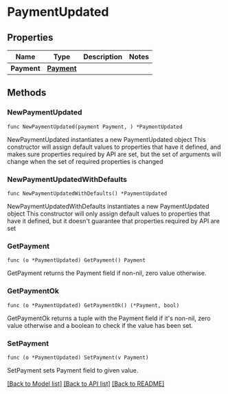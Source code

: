 # PaymentUpdated

## Properties

Name | Type | Description | Notes
------------ | ------------- | ------------- | -------------
**Payment** | [**Payment**](payment.md) |  | 

## Methods

### NewPaymentUpdated

`func NewPaymentUpdated(payment Payment, ) *PaymentUpdated`

NewPaymentUpdated instantiates a new PaymentUpdated object
This constructor will assign default values to properties that have it defined,
and makes sure properties required by API are set, but the set of arguments
will change when the set of required properties is changed

### NewPaymentUpdatedWithDefaults

`func NewPaymentUpdatedWithDefaults() *PaymentUpdated`

NewPaymentUpdatedWithDefaults instantiates a new PaymentUpdated object
This constructor will only assign default values to properties that have it defined,
but it doesn't guarantee that properties required by API are set

### GetPayment

`func (o *PaymentUpdated) GetPayment() Payment`

GetPayment returns the Payment field if non-nil, zero value otherwise.

### GetPaymentOk

`func (o *PaymentUpdated) GetPaymentOk() (*Payment, bool)`

GetPaymentOk returns a tuple with the Payment field if it's non-nil, zero value otherwise
and a boolean to check if the value has been set.

### SetPayment

`func (o *PaymentUpdated) SetPayment(v Payment)`

SetPayment sets Payment field to given value.



[[Back to Model list]](../README.md#documentation-for-models) [[Back to API list]](../README.md#documentation-for-api-endpoints) [[Back to README]](../README.md)


